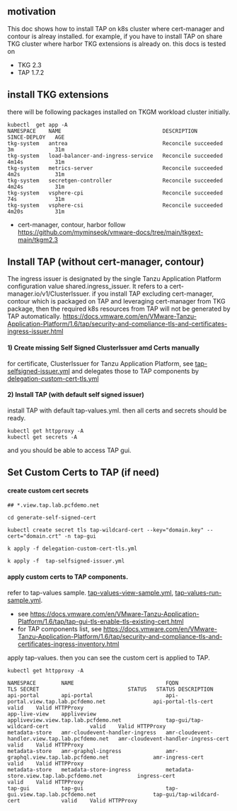 
## motivation
This doc shows how to install TAP on k8s cluster where cert-manager and contour is alreay installed. for example, if you have to install TAP on share TKG cluster where harbor TKG extensions is already on.
this docs is tested on
- TKG 2.3
- TAP 1.7.2

## install TKG extensions
there will be following packages installed on TKGM workload cluster initially.
```
kubectl  get app -A
NAMESPACE    NAME                                DESCRIPTION           SINCE-DEPLOY   AGE
tkg-system   antrea                              Reconcile succeeded   3m             31m
tkg-system   load-balancer-and-ingress-service   Reconcile succeeded   4m14s          31m
tkg-system   metrics-server                      Reconcile succeeded   4m2s           31m
tkg-system   secretgen-controller                Reconcile succeeded   4m24s          31m
tkg-system   vsphere-cpi                         Reconcile succeeded   74s            31m
tkg-system   vsphere-csi                         Reconcile succeeded   4m20s          31m
```
- cert-manager, contour, harbor
follow https://github.com/myminseok/vmware-docs/tree/main/tkgext-main/tkgm2.3


## Install TAP (without cert-manager, contour)
The ingress issuer is designated by the single Tanzu Application Platform configuration value shared.ingress_issuer. It refers to a cert-manager.io/v1/ClusterIssuer. if you install TAP excluding cert-manager, contour which is packaged on TAP and leveraging cert-manager from TKG package, then the required k8s resources from TAP will not be generated by TAP automatically.
https://docs.vmware.com/en/VMware-Tanzu-Application-Platform/1.6/tap/security-and-compliance-tls-and-certificates-ingress-issuer.html

#### 1) Create missing Self Signed ClusterIssuer amd Certs manually
for certificate, ClusterIssuer for Tanzu Application Platform, see [tap-selfsigned-issuer.yml](tap-selfsigned-issuer.yml) and delegates those to TAP components by [delegation-custom-cert-tls.yml](delegation-custom-cert-tls.yml)

#### 2) Install TAP (with default self signed issuer)
install TAP with default tap-values.yml. then all certs and secrets should be ready.
```
kubectl get httpproxy -A
kubectl get secrets -A
```
and you should be able to access TAP gui.

## Set Custom Certs to TAP (if need)

#### create custom cert secrets

```
## *.view.tap.lab.pcfdemo.net

cd generate-self-signed-cert

kubectl create secret tls tap-wildcard-cert --key="domain.key" --cert="domain.crt" -n tap-gui

```

```
k apply -f delegation-custom-cert-tls.yml
```

```
k apply -f  tap-selfsigned-issuer.yml
```
#### apply custom certs to TAP components.
refer to tap-values sample. [tap-values-view-sample.yml](tap-values-view-sample.yml), [tap-values-run-sample.yml](tap-values-run-sample.yml).
- see https://docs.vmware.com/en/VMware-Tanzu-Application-Platform/1.6/tap/tap-gui-tls-enable-tls-existing-cert.html
- for TAP components list, see https://docs.vmware.com/en/VMware-Tanzu-Application-Platform/1.6/tap/security-and-compliance-tls-and-certificates-ingress-inventory.html

apply tap-values. then you can see the custom cert is applied to TAP.
```
kubectl get httpproxy -A                                      

NAMESPACE        NAME                             FQDN                                              TLS SECRET                            STATUS   STATUS DESCRIPTION
api-portal       api-portal                       api-portal.view.tap.lab.pcfdemo.net               api-portal-tls-cert                   valid    Valid HTTPProxy
app-live-view    appliveview                      appliveview.view.tap.lab.pcfdemo.net              tap-gui/tap-wildcard-cert             valid    Valid HTTPProxy
metadata-store   amr-cloudevent-handler-ingress   amr-cloudevent-handler.view.tap.lab.pcfdemo.net   amr-cloudevent-handler-ingress-cert   valid    Valid HTTPProxy
metadata-store   amr-graphql-ingress              amr-graphql.view.tap.lab.pcfdemo.net              amr-ingress-cert                      valid    Valid HTTPProxy
metadata-store   metadata-store-ingress           metadata-store.view.tap.lab.pcfdemo.net           ingress-cert                          valid    Valid HTTPProxy
tap-gui          tap-gui                          tap-gui.view.tap.lab.pcfdemo.net                  tap-gui/tap-wildcard-cert             valid    Valid HTTPProxy

```
